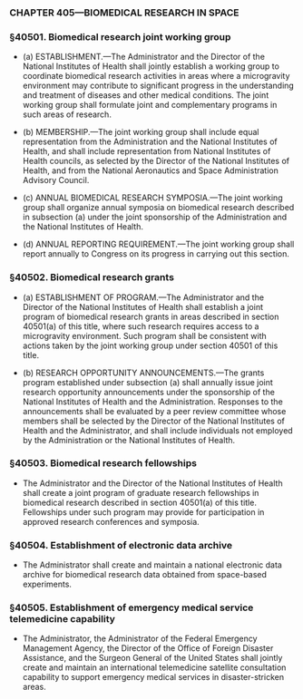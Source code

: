### **CHAPTER 405—BIOMEDICAL RESEARCH IN SPACE**

### §40501. Biomedical research joint working group
* (a) ESTABLISHMENT.—The Administrator and the Director of the National Institutes of Health shall jointly establish a working group to coordinate biomedical research activities in areas where a microgravity environment may contribute to significant progress in the understanding and treatment of diseases and other medical conditions. The joint working group shall formulate joint and complementary programs in such areas of research.

* (b) MEMBERSHIP.—The joint working group shall include equal representation from the Administration and the National Institutes of Health, and shall include representation from National Institutes of Health councils, as selected by the Director of the National Institutes of Health, and from the National Aeronautics and Space Administration Advisory Council.

* (c) ANNUAL BIOMEDICAL RESEARCH SYMPOSIA.—The joint working group shall organize annual symposia on biomedical research described in subsection (a) under the joint sponsorship of the Administration and the National Institutes of Health.

* (d) ANNUAL REPORTING REQUIREMENT.—The joint working group shall report annually to Congress on its progress in carrying out this section.

### §40502. Biomedical research grants
* (a) ESTABLISHMENT OF PROGRAM.—The Administrator and the Director of the National Institutes of Health shall establish a joint program of biomedical research grants in areas described in section 40501(a) of this title, where such research requires access to a microgravity environment. Such program shall be consistent with actions taken by the joint working group under section 40501 of this title.

* (b) RESEARCH OPPORTUNITY ANNOUNCEMENTS.—The grants program established under subsection (a) shall annually issue joint research opportunity announcements under the sponsorship of the National Institutes of Health and the Administration. Responses to the announcements shall be evaluated by a peer review committee whose members shall be selected by the Director of the National Institutes of Health and the Administrator, and shall include individuals not employed by the Administration or the National Institutes of Health.

### §40503. Biomedical research fellowships
* The Administrator and the Director of the National Institutes of Health shall create a joint program of graduate research fellowships in biomedical research described in section 40501(a) of this title. Fellowships under such program may provide for participation in approved research conferences and symposia.

### §40504. Establishment of electronic data archive
* The Administrator shall create and maintain a national electronic data archive for biomedical research data obtained from space-based experiments.

### §40505. Establishment of emergency medical service telemedicine capability
* The Administrator, the Administrator of the Federal Emergency Management Agency, the Director of the Office of Foreign Disaster Assistance, and the Surgeon General of the United States shall jointly create and maintain an international telemedicine satellite consultation capability to support emergency medical services in disaster-stricken areas.